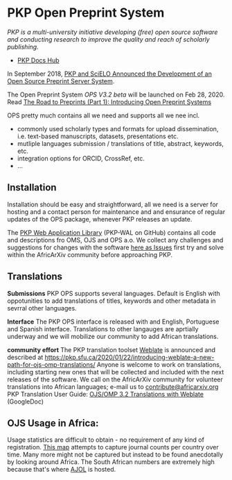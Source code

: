 # PKP Open Preprint System

*PKP is a multi-university initiative developing (free) open source software and conducting research to improve the quality and reach of scholarly publishing.*
- [PKP Docs Hub](https://docs.pkp.sfu.ca/)

In September 2018, [PKP and SciELO Announced the Development of an Open Source Preprint Server System](https://pkp.sfu.ca/2018/09/22/pkp-and-scielo-announce-development-of-open-source-preprint-server-system/).

The Open Preprint System *OPS V3.2 beta* will be launched on Feb 28, 2020. Read [The Road to Preprints (Part 1): Introducing Open Preprint Systems](https://pkp.sfu.ca/2020/02/24/the-road-to-preprints-part-1-introducing-open-preprint-systems/)

OPS pretty much contains all we need and supports all we nee incl. 
- commonly used scholarly types and formats for upload dissemination, i.e. text-based manuscripts, datasets, presentations etc.
- mutliple languages submission / translations of title, abstract, keywords, etc.
- integration options for ORCID, CrossRef, etc.
- …

## Installation 
Installation should be easy and straightforward, all we need is a server for hosting and a contact person for maintenance and and ensurance of regular updates of the OPS package, whenever PKP releases an update.

The [PKP Web Application Library](https://github.com/pkp/pkp-lib) (PKP-WAL on GitHub) contains all code and descriptions fro OMS, OJS and OPS a.o.
We collect any challenges and suggestions for changes with the software [here as Issues](https://github.com/AfricArxiv/preprint-repository/issues) first try and solve within the AfricArXiv community before approaching PKP. 


## Translations
**Submissions**
PKP OPS supports several languages. Default is English with oppotunities to add translations of titles, keywords and other metadata in sevrral other languages.

**Interface**
The PKP OPS interface is released with and English, Portuguese and Spanish interface.
Translations to other langauges are aprtially underway and we will mobilize our community to add African translations.

**community effort**
The PKP translation toolset [Weblate](https://weblate.org/en/) is announced and described at https://pkp.sfu.ca/2020/01/22/introducing-weblate-a-new-path-for-ojs-omp-translations/
Anyone is welcome to work on translations, including starting new ones that will be collected and included with the next releases of the software.
We call on the AfricArXiv community for volunteer translations into African languages; e-mail us to contribute@africarxiv.org PKP Translation User Guide: [OJS/OMP 3.2 Translations with Weblate](https://docs.google.com/document/d/16WvPzofTMPlsTwivo_czEvKWrIQEpdcWyqpgXSbokBQ/edit) (GoogleDoc)


## OJS Usage in Africa: 
Usage statistics are difficult to obtain - no requirement of any kind of registration. 
[This map](https://pkp.sfu.ca/ojs/ojs-usage/ojs-map/) attempts to capture journal counts per country over time. Many more might not be captured but instead to be found anecdotally by looking around Africa. 
The South African numbers are extremely high because that's where [AJOL](ajol.info/) is hosted. 
